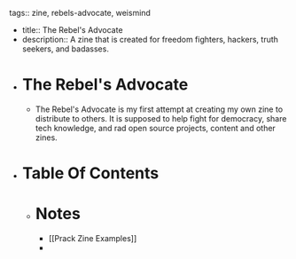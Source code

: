 tags:: zine, rebels-advocate, weismind

- title:: The Rebel's Advocate
- description:: A zine that is created for freedom fighters, hackers, truth seekers, and badasses.
- # The Rebel's Advocate
	- The Rebel's Advocate is my first attempt at creating my own zine to distribute to others. It is supposed to help fight for democracy, share tech knowledge, and rad open source projects, content and other zines.
- # Table Of Contents
	- # Notes
		- [[Prack Zine Examples]]
		-
